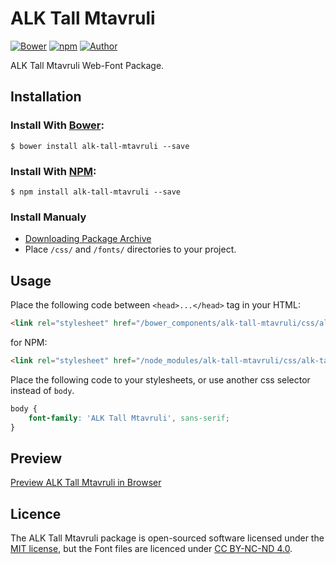 # ALK Tall Mtavruli

[![Bower](https://img.shields.io/bower/v/alk-tall-mtavruli.svg)](http://bower.io/search/?q=alk-tall-mtavruli)
[![npm](https://img.shields.io/npm/v/alk-tall-mtavruli.svg)](https://www.npmjs.com/package/alk-tall-mtavruli)
[![Author](https://img.shields.io/badge/Font_Author-Aleksandre_Sukiasov-blue.svg)](https://github.com/web-fonts/alk-tall-mtavruli)

ALK Tall Mtavruli Web-Font Package.

## Installation

### Install With [Bower](http://bower.io):

```
$ bower install alk-tall-mtavruli --save
```

### Install With [NPM](https://www.npmjs.com):

```
$ npm install alk-tall-mtavruli --save
```

### Install Manualy

* [Downloading Package Archive](https://github.com/web-fonts/alk-tall-mtavruli/archive/master.zip)
* Place `/css/` and `/fonts/` directories to your project.

## Usage

Place the following code between `<head>...</head>` tag in your HTML:

```html
<link rel="stylesheet" href="/bower_components/alk-tall-mtavruli/css/alk-tall-mtavruli.css">
```

for NPM:

```html
<link rel="stylesheet" href="/node_modules/alk-tall-mtavruli/css/alk-tall-mtavruli.css">
```

Place the following code to your stylesheets, or use another css selector instead of `body`.

```css
body {
    font-family: 'ALK Tall Mtavruli', sans-serif;
}
```

## Preview

[Preview ALK Tall Mtavruli in Browser](http://web-fonts.ge/alk-tall-mtavruli)

## Licence

The ALK Tall Mtavruli package is open-sourced software licensed under the [MIT license](http://opensource.org/licenses/MIT), but the Font files are licenced under [CC BY-NC-ND 4.0](http://creativecommons.org/licenses/by-nc-nd/4.0/).